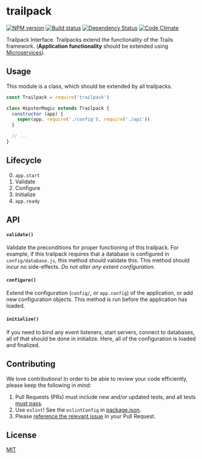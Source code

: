 # trailpack

[![NPM version][npm-image]][npm-url]
[![Build status][ci-image]][ci-url]
[![Dependency Status][daviddm-image]][daviddm-url]
[![Code Climate][codeclimate-image]][codeclimate-url]

Trailpack Interface. Trailpacks extend the functionality of the Trails
framework. (**Application functionality** should be extended using
[Microservices](https://github.com/trailsjs/trailpack-microservices)).

## Usage
This module is a class, which should be extended by all trailpacks.

```js
const Trailpack = require('trailpack')

class HipsterMagic extends Trailpack {
  constructor (app) {
    super(app, require('./config'), require('./api'))
  }

  // ...
}
```

## Lifecycle

0. `app.start`
1. Validate
2. Configure
3. Initialize
4. `app.ready`

## API

#### `validate()`
Validate the preconditions for proper functioning of this trailpack. For
example, if this trailpack requires that a database is configured in
`config/database.js`, this method should validate this. This method should incur
no side-effects. *Do not alter any extant configuration.*

#### `configure()`
Extend the configuration (`config/`, or `app.config`) of the application, or
add new configuration objects. This method is run before the application
has loaded.

#### `initialize()`
If you need to bind any event listeners, start servers, connect to databases,
all of that should be done in initialize. Here, all of the configuration is
loaded and finalized.

## Contributing
We love contributions! In order to be able to review your code efficiently,
please keep the following in mind:

1. Pull Requests (PRs) must include new and/or updated tests, and all tests [must pass](https://travis-ci.org/trailsjs/trailpack).
2. Use `eslint`! See the `eslintConfig` in [package.json](https://github.com/trailsjs/trailpack/blob/master/package.json).
3. Please [reference the relevant issue](https://github.com/blog/1506-closing-issues-via-pull-requests) in your Pull Request.

## License
[MIT](https://github.com/trailsjs/trailpack/blob/master/LICENSE)

[npm-image]: https://img.shields.io/npm/v/trailpack.svg?style=flat-square
[npm-url]: https://npmjs.org/package/trailpack
[ci-image]: https://img.shields.io/travis/trailsjs/trailpack/master.svg?style=flat-square
[ci-url]: https://travis-ci.org/trailsjs/trailpack
[daviddm-image]: http://img.shields.io/david/trailsjs/trailpack.svg?style=flat-square
[daviddm-url]: https://david-dm.org/trailsjs/trailpack
[codeclimate-image]: https://img.shields.io/codeclimate/github/trailsjs/trailpack.svg?style=flat-square
[codeclimate-url]: https://codeclimate.com/github/trailsjs/trailpack
